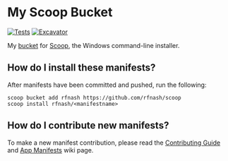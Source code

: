 # My Scoop Bucket

[![Tests](https://github.com/rfnash/scoop/actions/workflows/ci.yml/badge.svg)](https://github.com/rfnash/scoop/actions/workflows/ci.yml) [![Excavator](https://github.com/rfnash/scoop/actions/workflows/excavator.yml/badge.svg)](https://github.com/rfnash/scoop/actions/workflows/excavator.yml)

My [bucket](https://github.com/lukesampson/scoop/wiki/Buckets) for [Scoop](https://scoop.sh), the Windows command-line installer.

## How do I install these manifests?

After manifests have been committed and pushed, run the following:

```pwsh
scoop bucket add rfnash https://github.com/rfnash/scoop
scoop install rfnash/<manifestname>
```

## How do I contribute new manifests?

To make a new manifest contribution, please read the [Contributing
Guide](https://github.com/ScoopInstaller/.github/blob/main/.github/CONTRIBUTING.md)
and [App Manifests](https://github.com/ScoopInstaller/Scoop/wiki/App-Manifests)
wiki page.

